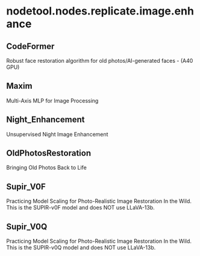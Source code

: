 # nodetool.nodes.replicate.image.enhance

## CodeFormer

Robust face restoration algorithm for old photos/AI-generated faces - (A40 GPU)

## Maxim

Multi-Axis MLP for Image Processing

## Night_Enhancement

Unsupervised Night Image Enhancement

## OldPhotosRestoration

Bringing Old Photos Back to Life

## Supir_V0F

Practicing Model Scaling for Photo-Realistic Image Restoration In the Wild. This is the SUPIR-v0F model and does NOT use LLaVA-13b.

## Supir_V0Q

Practicing Model Scaling for Photo-Realistic Image Restoration In the Wild. This is the SUPIR-v0Q model and does NOT use LLaVA-13b.


